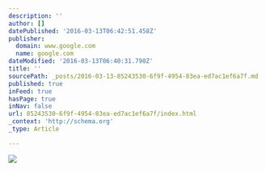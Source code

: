 ```yaml
---
description: ''
author: []
datePublished: '2016-03-13T06:42:51.458Z'
publisher:
  domain: www.google.com
  name: google.com
dateModified: '2016-03-13T06:40:31.790Z'
title: ''
sourcePath: _posts/2016-03-13-85243530-6f9f-4954-83ea-ed7ac1ef6a7f.md
published: true
inFeed: true
hasPage: true
inNav: false
url: 85243530-6f9f-4954-83ea-ed7ac1ef6a7f/index.html
_context: 'http://schema.org'
_type: Article

---
```

![](http://the-grid-user-content.s3-us-west-2.amazonaws.com/8e1b71c3-4c5d-4330-a27a-725822e30b0f.jpg)